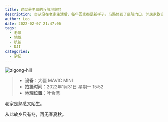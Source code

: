 ```yaml
---
title: 这就是老家的丘陵地貌哇
description: 自从没在老家生活后，每年回家都是新样子。马路修到了庭院门口，邻居家致富起了高楼，村里面晃荡没几个人认识。无人机拍下来的这片地貌也陌生得不得了。
author: Leo
date: 2022-02-07 21:47:06
tags:
  - 老家
  - 地貌
  - 航拍
  - DJI
categories:
  - 杂记
---
```


![zigong-hill](zigong-hill.jpg)

> - **设备**：大疆 MAVIC MINI
> - **拍摄时间**：2022年1月31日 星期一 15:52
> - **地理位置**：叶合湾

老家是熟悉又陌生。

从此故乡只有冬，再无春夏秋。
